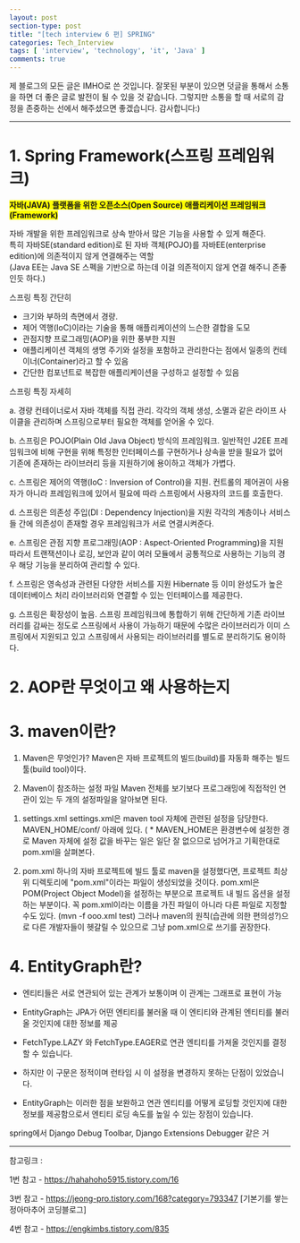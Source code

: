 ```yaml
---
layout: post
section-type: post
title: "[tech interview 6 편] SPRING"
categories: Tech_Interview
tags: [ 'interview', 'technology', 'it', 'Java' ]
comments: true
---
```

제 블로그의 모든 글은 IMHO로 쓴 것입니다.
잘못된 부분이 있으면 덧글을 통해서 소통을 하면 더 좋은 글로 발전이 될 수 있을 것 같습니다.
그렇지만 소통을 할 때 서로의 감정을 존중하는 선에서 해주셨으면 좋겠습니다.
감사합니다:)

---
# 1. Spring Framework(스프링 프레임워크)

<span style="background-color:yellow"><b>자바(JAVA) 플랫폼을 위한 오픈소스(Open Source) 애플리케이션 프레임워크(Framework)</b></span>

자바 개발을 위한 프레임워크로 상속 받아서 많은 기능을 사용할 수 있게 해준다.  
특히 자바SE(standard edition)로 된 자바 객체(POJO)를 자바EE(enterprise edition)에 의존적이지 않게 연결해주는 역할  
(Java EE는 Java SE 스펙을 기반으로 하는데 이걸 의존적이지 않게 연결 해주니 존좋인듯 하다.)  

스프링 특징 간단히  
  - 크기와 부하의 측면에서 경량.  
  - 제어 역행(IoC)이라는 기술을 통해 애플리케이션의 느슨한 결합을 도모
  - 관점지향 프로그래밍(AOP)을 위한 풍부한 지원
  - 애플리케이션 객체의 생명 주기와 설정을 포함하고 관리한다는 점에서 일종의 컨테이너(Container)라고 할 수 있음
  - 간단한 컴포넌트로 복잡한 애플리케이션을 구성하고 설정할 수 있음

스프링 특징 자세히

a. 경량 컨테이너로서 자바 객체를 직접 관리.
  각각의 객체 생성, 소멸과 같은 라이프 사이클을 관리하며 스프링으로부터 필요한 객체를 얻어올 수 있다.

b. 스프링은 POJO(Plain Old Java Object) 방식의 프레임워크.
  일반적인 J2EE 프레임워크에 비해 구현을 위해 특정한 인터페이스를 구현하거나 상속을 받을 필요가 없어 기존에 존재하는 라이브러리 등을 지원하기에 용이하고 객체가 가볍다.

c. 스프링은 제어의 역행(IoC : Inversion of Control)을 지원.
  컨트롤의 제어권이 사용자가 아니라 프레임워크에 있어서 필요에 따라 스프링에서 사용자의 코드를 호출한다.

d. 스프링은 의존성 주입(DI : Dependency Injection)을 지원
  각각의 계층이나 서비스들 간에 의존성이 존재할 경우 프레임워크가 서로 연결시켜준다.

e. 스프링은 관점 지향 프로그래밍(AOP : Aspect-Oriented Programming)을 지원
  따라서 트랜잭션이나 로깅, 보안과 같이 여러 모듈에서 공통적으로 사용하는 기능의 경우 해당 기능을 분리하여 관리할 수 있다.

f. 스프링은 영속성과 관련된 다양한 서비스를 지원
  Hibernate 등 이미 완성도가 높은 데이터베이스 처리 라이브러리와 연결할 수 있는 인터페이스를 제공한다.

g. 스프링은 확장성이 높음.
  스프링 프레임워크에 통합하기 위해 간단하게 기존 라이브러리를 감싸는 정도로 스프링에서 사용이 가능하기 때문에 수많은 라이브러리가 이미 스프링에서 지원되고 있고 스프링에서 사용되는 라이브러리를 별도로 분리하기도 용이하다.

# 2. AOP란 무엇이고 왜 사용하는지



# 3. maven이란?
1. Maven은 무엇인가?
Maven은 자바 프로젝트의 빌드(build)를 자동화 해주는 빌드 툴(build tool)이다.

2. Maven이 참조하는 설정 파일
Maven 전체를 보기보다 프로그래밍에 직접적인 연관이 있는 두 개의 설정파일을 알아보면 된다.

1) settings.xml
settings.xml은 maven tool 자체에 관련된 설정을 담당한다.
MAVEN_HOME/conf/ 아래에 있다. ( * MAVEN_HOME은 환경변수에 설정한 경로
Maven 자체에 설정 값을 바꾸는 일은 일단 잘 없으므로 넘어가고 기획한대로 pom.xml을 살펴본다.

2) pom.xml
하나의 자바 프로젝트에 빌드 툴로 maven을 설정했다면, 프로젝트 최상위 디렉토리에 "pom.xml"이라는 파일이 생성되었을 것이다. pom.xml은 POM(Project Object Model)을 설정하는 부분으로 프로젝트 내 빌드 옵션을 설정하는 부분이다. 꼭 pom.xml이라는 이름을 가진 파일이 아니라 다른 파일로 지정할 수도 있다. (mvn -f ooo.xml test) 그러나 maven의 원칙(습관에 의한 편의성?)으로 다른 개발자들이 헷갈릴 수 있으므로 그냥 pom.xml으로 쓰기를 권장한다.

# 4. EntityGraph란?
- 엔티티들은 서로 연관되어 있는 관계가 보통이며 이 관계는 그래프로 표현이 가능
- EntityGraph는 JPA가 어떤 엔티티를 불러올 때 이 엔티티와 관계된 엔티티를 불러올 것인지에 대한 정보를 제공

- FetchType.LAZY 와 FetchType.EAGER로 연관 엔티티를 가져올 것인지를 결정할 수 있습니다.
- 하지만 이 구문은 정적이며 런타임 시 이 설정을 변경하지 못하는 단점이 있었습니다.
- EntityGraph는 이러한 점을 보완하고 연관 엔티티를 어떻게 로딩할 것인지에 대한 정보를 제공함으로서 엔티티 로딩 속도를 높일 수 있는 장점이 있습니다.

spring에서
Django Debug Toolbar, Django Extensions Debugger 같은 거

---
참고링크 :

1번 참고 - https://hahahoho5915.tistory.com/16

3번 참고 - https://jeong-pro.tistory.com/168?category=793347 [기본기를 쌓는 정아마추어 코딩블로그]

4번 참고 - https://engkimbs.tistory.com/835
